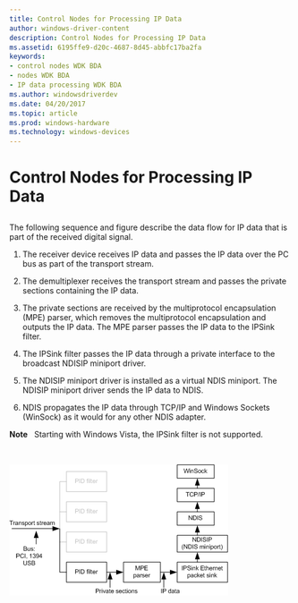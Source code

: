 ```yaml
---
title: Control Nodes for Processing IP Data
author: windows-driver-content
description: Control Nodes for Processing IP Data
ms.assetid: 6195ffe9-d20c-4687-8d45-abbfc17ba2fa
keywords:
- control nodes WDK BDA
- nodes WDK BDA
- IP data processing WDK BDA
ms.author: windowsdriverdev
ms.date: 04/20/2017
ms.topic: article
ms.prod: windows-hardware
ms.technology: windows-devices
---
```


# Control Nodes for Processing IP Data


## <a href="" id="ddk-control-nodes-for-processing-ip-data-ksg"></a>


The following sequence and figure describe the data flow for IP data that is part of the received digital signal.

1.  The receiver device receives IP data and passes the IP data over the PC bus as part of the transport stream.

2.  The demultiplexer receives the transport stream and passes the private sections containing the IP data.

3.  The private sections are received by the multiprotocol encapsulation (MPE) parser, which removes the multiprotocol encapsulation and outputs the IP data. The MPE parser passes the IP data to the IPSink filter.

4.  The IPSink filter passes the IP data through a private interface to the broadcast NDISIP miniport driver.

5.  The NDISIP miniport driver is installed as a virtual NDIS miniport. The NDISIP miniport driver sends the IP data to NDIS.

6.  NDIS propagates the IP data through TCP/IP and Windows Sockets (WinSock) as it would for any other NDIS adapter.

**Note**   Starting with Windows Vista, the IPSink filter is not supported.

 

![diagram illustrating ip data flow](images/ipdata.png)

 

 




